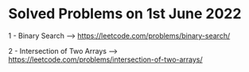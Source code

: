 # Solved Problems on 1st June 2022

1 - Binary Search --> https://leetcode.com/problems/binary-search/

2 - Intersection of Two Arrays --> https://leetcode.com/problems/intersection-of-two-arrays/

